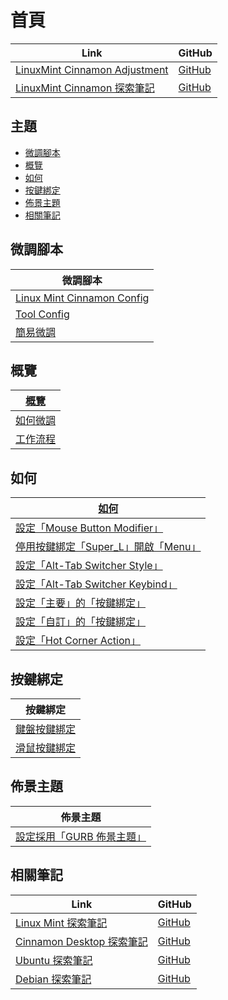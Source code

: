 

# 首頁

| Link | GitHub |
| ---- | ------ |
| [LinuxMint Cinnamon Adjustment](https://samwhelp.github.io/linuxmint-cinnamon-adjustment/) | [GitHub](https://github.com/samwhelp/linuxmint-cinnamon-adjustment) |
| [LinuxMint Cinnamon 探索筆記](https://samwhelp.github.io/note-about-linuxmint-cinnamon/) | [GitHub](https://github.com/samwhelp/note-about-linuxmint-cinnamon) |




## 主題

* [微調腳本](#微調腳本)
* [概覽](#概覽)
* [如何](#如何)
* [按鍵綁定](#按鍵綁定)
* [佈景主題](#佈景主題)
* [相關筆記](#相關筆記)




## 微調腳本

| 微調腳本 |
| -------- |
| [Linux Mint Cinnamon Config](https://github.com/samwhelp/linuxmint-cinnamon-adjustment/tree/main/prototype/main/) |
| [Tool Config](https://github.com/samwhelp/linuxmint-adjustment/tree/main/prototype/main/tool-config/part) |
| [簡易微調](https://github.com/samwhelp/note-about-linuxmint-cinnamon/tree/gh-pages/_demo/scripts/cinnamon-adjustment) |




## 概覽

| [概覽](https://samwhelp.github.io/note-about-linuxmint-cinnamon/read/guide.html) |
| ----------------- |
| [如何微調](https://samwhelp.github.io/note-about-linuxmint-cinnamon/read/guide/customize.html) |
| [工作流程](https://samwhelp.github.io/note-about-linuxmint-cinnamon/read/guide/workflow.html) |




## 如何

| [如何](https://samwhelp.github.io/note-about-linuxmint-cinnamon/read/howto.html) |
| ------- |
| [設定「Mouse Button Modifier」](https://samwhelp.github.io/note-about-linuxmint-cinnamon/read/howto/config-mouse-button-modifier.html) |
| [停用按鍵綁定「Super_L」開啟「Menu」](https://samwhelp.github.io/note-about-linuxmint-cinnamon/read/howto/disable-keybind-open-menu.html) |
| [設定「Alt-Tab Switcher Style」](https://samwhelp.github.io/note-about-linuxmint-cinnamon/read/howto/config-alttab-switcher/config-alttab-switcher-style.html) |
| [設定「Alt-Tab Switcher Keybind」](https://samwhelp.github.io/note-about-linuxmint-cinnamon/read/howto/config-alttab-switcher/config-alttab-switcher-keybind.html) |
| [設定「主要」的「按鍵綁定」](https://samwhelp.github.io/note-about-linuxmint-cinnamon/read/howto/config-keybind/config-keybind-main.html) |
| [設定「自訂」的「按鍵綁定」](https://samwhelp.github.io/note-about-linuxmint-cinnamon/read/howto/config-keybind/config-keybind-custom.html) |
| [設定「Hot Corner Action」](https://samwhelp.github.io/note-about-linuxmint-cinnamon/read/howto/config-hot-corner-action.html) |




## 按鍵綁定

| 按鍵綁定 |
| ------- |
| [鍵盤按鍵綁定](https://samwhelp.github.io/note-about-linuxmint-cinnamon/read/config/keybind.html) |
| [滑鼠按鍵綁定](https://samwhelp.github.io/note-about-linuxmint-cinnamon/read/config/mousebind.html) |




## 佈景主題

| 佈景主題 |
| -------- |
| [設定採用「GURB 佈景主題」](https://samwhelp.github.io/note-about-linuxmint-cinnamon/read/subject/grub.html) |




## 相關筆記

| Link | GitHub |
| ---- | ------ |
| [Linux Mint 探索筆記](https://samwhelp.github.io/note-about-linuxmint/) | [GitHub](https://github.com/samwhelp/note-about-linuxmint) |
| [Cinnamon Desktop 探索筆記](https://samwhelp.github.io/note-about-cinnamon/) | [GitHub](https://github.com/samwhelp/note-about-cinnamon) |
| [Ubuntu 探索筆記](https://samwhelp.github.io/note-about-ubuntu/) | [GitHub](https://github.com/samwhelp/note-about-ubuntu) |
| [Debian 探索筆記](https://samwhelp.github.io/note-about-debian/) | [GitHub](https://github.com/samwhelp/note-about-debian) |
